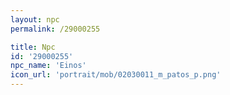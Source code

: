 ```yaml
---
layout: npc
permalink: /29000255

title: Npc
id: '29000255'
npc_name: 'Einos'
icon_url: 'portrait/mob/02030011_m_patos_p.png'
---
```

